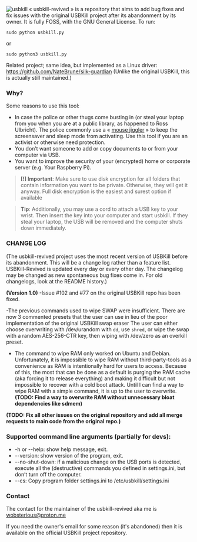 ![usbkill](Resources/USBKillBanner.gif)
« usbkill-revived » is a repository that aims to add bug fixes and fix issues with the original USBKill project after its abandonment by its owner. It is fully FOSS, with the GNU General License.
To run:

```shell
sudo python usbkill.py
```
or
```shell
sudo python3 usbkill.py
```

Related project; same idea, but implemented as a Linux driver: https://github.com/NateBrune/silk-guardian (Unlike the original USBKill, this is actually still maintained.)


### Why?

Some reasons to use this tool:

- In case the police or other thugs come busting in (or steal your laptop from you when you are at a public library, as happened to Ross Ulbricht). The police commonly use a « [mouse jiggler](https://en.wikipedia.org/wiki/Mouse_jiggler) » to keep the screensaver and sleep mode from activating. Use this tool if you are an activist or otherwise need protection.
- You don’t want someone to add or copy documents to or from your computer via USB.
- You want to improve the security of your (encrypted) home or corporate server (e.g. Your Raspberry Pi).

> **[!] Important**: Make sure to use disk encryption for all folders that contain information you want to be private. Otherwise, they will get it anyway. Full disk encryption is the easiest and surest option if available

> **Tip**: Additionally, you may use a cord to attach a USB key to your wrist. Then insert the key into your computer and start usbkill. If they steal your laptop, the USB will be removed and the computer shuts down immediately.

### CHANGE LOG
(The usbkill-revived project uses the most recent version of USBKill before its abandonment. This will be a change log rather than a feature list. USBKill-Revived is updated every day or every other day. The changelog may be changed as new spontaneous bug fixes come in. For old changelogs, look at the README history.)

**(Version 1.0)**
-Issue #102 and #77 on the original USBKill repo has been fixed.

-The previous commands used to wipe SWAP were insufficient. There are now 3 commented presets that the user can use in lieu of the poor implementation of the original USBKill swap eraser  The user can either choose overwriting with /dev/urandom with ``dd``, use ``shred``, or wipe the swap with a random AES-256-CTR key, then wiping with /dev/zero as an overkill preset. 
- The command to wipe RAM only worked on Ubuntu and Debian. Unfortunately, it is impossible to wipe RAM without third-party-tools as a convenience as RAM is intentionally hard for users to access. Because of this, the most that can be done as a default is purging the RAM cache (aka forcing it to release everything) and making it difficult but not impossible to recover with a cold boot attack. Until I can find a way to wipe RAM with a simple command, it is up to the user to overwrite. **(TODO: Find a way to overwrite RAM without unnecessary bloat dependencies like sdmem)**

**(TODO: Fix all other issues on the original repository and add all merge requests to main code from the original repo.)**



### Supported command line arguments (partially for devs):

- -h or --help: show help message, exit.
- --version: show version of the program, exit.
- --no-shut-down: if a malicious change on the USB ports is detected, execute all the (destructive) commands you defined in settings.ini, but don’t turn off the computer.
- --cs: Copy program folder settings.ini to /etc/usbkill/settings.ini

### Contact
The contact for the maintainer of the usbkill-revived aka me is wobsterious@proton.me 

If you need the owner's email for some reason (it's abandoned) then it is available on the official USBKill project repository.

